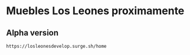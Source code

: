 # Muebles Los Leones proximamente


## Alpha version

```
https://losleonesdevelop.surge.sh/home
```